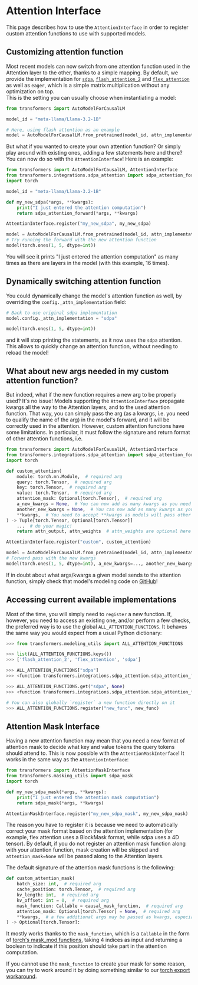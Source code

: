 <!--Copyright 2025 The HuggingFace Team. All rights reserved.

Licensed under the Apache License, Version 2.0 (the "License"); you may not use this file except in compliance with
the License. You may obtain a copy of the License at

http://www.apache.org/licenses/LICENSE-2.0

Unless required by applicable law or agreed to in writing, software distributed under the License is distributed on
an "AS IS" BASIS, WITHOUT WARRANTIES OR CONDITIONS OF ANY KIND, either express or implied. See the License for the

⚠️ Note that this file is in Markdown but contain specific syntax for our doc-builder (similar to MDX) that may not be
rendered properly in your Markdown viewer.

-->

# Attention Interface

This page describes how to use the `AttentionInterface` in order to register custom attention functions to use with
supported models.

## Customizing attention function

Most recent models can now switch from one attention function used in the Attention layer to the other, thanks to a simple mapping.
By default, we provide the implementation for [`sdpa`](https://pytorch.org/docs/stable/generated/torch.nn.functional.scaled_dot_product_attention.html),
[`flash_attention_2`](https://github.com/Dao-AILab/flash-attention) and [`flex_attention`](https://pytorch.org/docs/stable/nn.attention.flex_attention.html#module-torch.nn.attention.flex_attention)
as well as `eager`, which is a simple matrix multiplication without any optimization on top.  
This is the setting you can usually choose when instantiating a model:

```python
from transformers import AutoModelForCausalLM

model_id = "meta-llama/Llama-3.2-1B"

# Here, using flash attention as an example
model = AutoModelForCausalLM.from_pretrained(model_id, attn_implementation="flash_attention_2")
```

But what if you wanted to create your own attention function? Or simply play around with existing ones, adding
a few statements here and there? You can now do so with the `AttentionInterface`! Here is an example:

```python
from transformers import AutoModelForCausalLM, AttentionInterface
from transformers.integrations.sdpa_attention import sdpa_attention_forward
import torch

model_id = "meta-llama/Llama-3.2-1B"

def my_new_sdpa(*args, **kwargs):
    print("I just entered the attention computation")
    return sdpa_attention_forward(*args, **kwargs)

AttentionInterface.register("my_new_sdpa", my_new_sdpa)

model = AutoModelForCausalLM.from_pretrained(model_id, attn_implementation="my_new_sdpa")
# Try running the forward with the new attention function
model(torch.ones(1, 5, dtype=int))
```

You will see it prints "I just entered the attention computation" as many times as there are layers in the model (with this example, 16 times).

## Dynamically switching attention function

You could dynamically change the model's attention function as well, by overriding the `config._attn_implementation` field:

```python
# Back to use original sdpa implementation
model.config._attn_implementation = "sdpa"

model(torch.ones(1, 5, dtype=int))
```

and it will stop printing the statements, as it now uses the `sdpa` attention.  
This allows to quickly change an attention function, without needing to reload the model!

## What about new args needed in my custom attention function?

But indeed, what if the new function requires a new arg to be properly used? It's no issue! Models supporting the
`AttentionInterface` propagate kwargs all the way to the Attention layers, and to the used attention function. That way,
you can simply pass the arg (as a kwargs, i.e. you need to qualify the name of the arg) in the model's forward, and it will be correctly used in the attention. However, custom attention functions have some limitations. In particular, it must follow the signature and return format of other attention functions, i.e.

```python
from transformers import AutoModelForCausalLM, AttentionInterface
from transformers.integrations.sdpa_attention import sdpa_attention_forward
import torch

def custom_attention(
    module: torch.nn.Module,  # required arg
    query: torch.Tensor,  # required arg
    key: torch.Tensor,  # required arg
    value: torch.Tensor,  # required arg
    attention_mask: Optional[torch.Tensor],  # required arg
    a_new_kwargs = None,  # You can now add as many kwargs as you need
    another_new_kwargs = None,  # You can now add as many kwargs as you need
    **kwargs,  # You need to accept **kwargs as models will pass other args
) -> Tuple[torch.Tensor, Optional[torch.Tensor]]
    ...  # do your magic!
    return attn_output, attn_weights  # attn_weights are optional here

AttentionInterface.register("custom", custom_attention)

model = AutoModelForCausalLM.from_pretrained(model_id, attn_implementation="custom")
# Forward pass with the new kwargs
model(torch.ones(1, 5, dtype=int), a_new_kwargs=..., another_new_kwargs=...)
```

If in doubt about what args/kwargs a given model sends to the attention function, simply check that model's modeling code on [GitHub](https://github.com/huggingface/transformers/tree/main/src/transformers/models)!

## Accessing current available implementations

Most of the time, you will simply need to `register` a new function. If, however, you need to access an existing one,
and/or perform a few checks, the preferred way is to use the global `ALL_ATTENTION_FUNCTIONS`. It behaves the same way you
would expect from a usual Python dictionary:

```python
>>> from transformers.modeling_utils import ALL_ATTENTION_FUNCTIONS

>>> list(ALL_ATTENTION_FUNCTIONS.keys())
>>> ['flash_attention_2', 'flex_attention', 'sdpa']

>>> ALL_ATTENTION_FUNCTIONS["sdpa"]
>>> <function transformers.integrations.sdpa_attention.sdpa_attention_forward>

>>> ALL_ATTENTION_FUNCTIONS.get("sdpa", None)
>>> <function transformers.integrations.sdpa_attention.sdpa_attention_forward>

# You can also globally `register` a new function directly on it
>>> ALL_ATTENTION_FUNCTIONS.register("new_func", new_func)
```

## Attention Mask Interface

Having a new attention function may mean that you need a new format of attention mask to decide what key and value tokens
the query tokens should attend to. This is now possible with the `AttentionMaskInterface`! It works in the same way as
the `AttentionInterface`:

```python
from transformers import AttentionMaskInterface
from transformers.masking_utils import sdpa_mask
import torch

def my_new_sdpa_mask(*args, **kwargs):
    print("I just entered the attention mask computation")
    return sdpa_mask(*args, **kwargs)

AttentionMaskInterface.register("my_new_sdpa_mask", my_new_sdpa_mask)
```

The reason you have to register it is because we need to automatically correct your mask format based on the attention implementation (for example, flex attention uses a BlockMask format, while sdpa uses a 4D tensor).
By default, if you do not register an attention mask function along with your attention function, mask creation will be skipped
and `attention_mask=None` will be passed along to the Attention layers.

The default signature of the attention mask functions is the following:

```python
def custom_attention_mask(
    batch_size: int,  # required arg
    cache_position: torch.Tensor,  # required arg
    kv_length: int,  # required arg
    kv_offset: int = 0,  # required arg
    mask_function: Callable = causal_mask_function,  # required arg
    attention_mask: Optional[torch.Tensor] = None,  # required arg
    **kwargs,  # a few additional args may be passed as kwargs, especially the model's config is always passed
) -> Optional[torch.Tensor]:
```

It mostly works thanks to the `mask_function`, which is a `Callable` in the form of [torch's mask_mod functions](https://pytorch.org/blog/flexattention/), taking 4 indices as input and returning a boolean to indicate if this position should take part in the attention computation.

If you cannot use the `mask_function` to create your mask for some reason, you can try to work around it by doing something similar to our [torch export workaround](https://github.com/huggingface/transformers/blob/main/src/transformers/integrations/executorch.py).